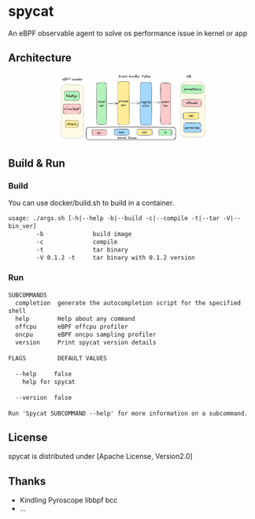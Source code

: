 # spycat
An eBPF observable agent to solve os performance issue in kernel or app
## Architecture
<div align=center> <img src="doc/spycat.png" width = "60%" height="60%" /> </div>

## Build & Run
### Build
You can use docker/build.sh to build in a container.
```
usage: ./args.sh [-h|--help -b|--build -c|--compile -t|--tar -V|--bin_ver]
        -b              build image
        -c              compile
        -t              tar binary
        -V 0.1.2 -t     tar binary with 0.1.2 version
```
### Run
```
SUBCOMMANDS
  completion  generate the autocompletion script for the specified shell
  help        Help about any command
  offcpu      eBPF offcpu profiler
  oncpu       eBPF oncpu sampling profiler
  version     Print spycat version details

FLAGS         DEFAULT VALUES

  --help     false
    help for spycat

  --version  false

Run 'Spycat SUBCOMMAND --help' for more information on a subcommand.
```
## License
spycat is distributed under [Apache License, Version2.0]
## Thanks
* Kindling Pyroscope libbpf bcc
* ...
